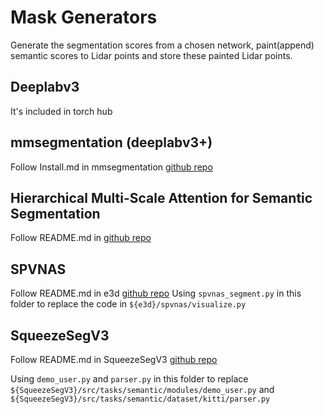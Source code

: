 # Mask Generators
Generate the segmentation scores from a chosen network, paint(append) semantic scores to Lidar points and store these painted Lidar points.

## Deeplabv3
It's included in torch hub

## mmsegmentation (deeplabv3+)
Follow Install.md in mmsegmentation [github repo](https://github.com/open-mmlab/mmsegmentation)

## Hierarchical Multi-Scale Attention for Semantic Segmentation
Follow README.md in [github repo](https://github.com/NVIDIA/semantic-segmentation)

## SPVNAS
Follow README.md in e3d [github repo](https://github.com/mit-han-lab/e3d)
Using `spvnas_segment.py` in this folder to replace the code in `${e3d}/spvnas/visualize.py`

## SqueezeSegV3
Follow README.md in SqueezeSegV3 [github repo](https://github.com/chenfengxu714/SqueezeSegV3)

Using `demo_user.py` and `parser.py` in this folder to replace `${SqueezeSegV3}/src/tasks/semantic/modules/demo_user.py` and `${SqueezeSegV3}/src/tasks/semantic/dataset/kitti/parser.py`
